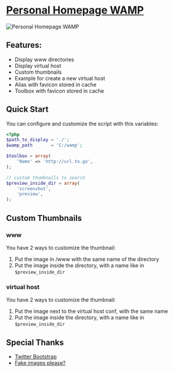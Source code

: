 # [Personal Homepage WAMP](https://github.com/MyKiwi/wamp)

![Personal Homepage WAMP](http://i.imgur.com/7NpttKN.jpg)

## Features:

  * Display www directories
  * Display virtual host
  * Custom thumbnails
  * Example for create a new virtual host
  * Alias with favicon stored in cache
  * Toolbox with favicon stored in cache

## Quick Start

You can configure and customize the script with this variables:
```php
<?php
$path_to_display = './';
$wamp_path       = 'C:/wamp';

$toolbox = array(
    'Name' => 'http://url.to.go',
);

// custom thumbnails to search
$preview_inside_dir = array(
    'screenshot',
    'preview',
);
```

## Custom Thumbnails

### www

You have 2 ways to customize the thumbnail:

1. Put the image in /www with the same name of the directory<br>
2. Put the image inside the directory, with a name like in ```$preview_inside_dir```<br>

### virtual host

You have 2 ways to customize the thumbnail:

1. Put the image next to the virtual host conf, with the same name<br>
2. Put the image inside the directory, with a name like in ```$preview_inside_dir```<br>


## Special Thanks
 * [Twitter Bootstrap](http://twitter.github.com/bootstrap/)
 * [Fake images please?](http://fakeimg.pl/)

